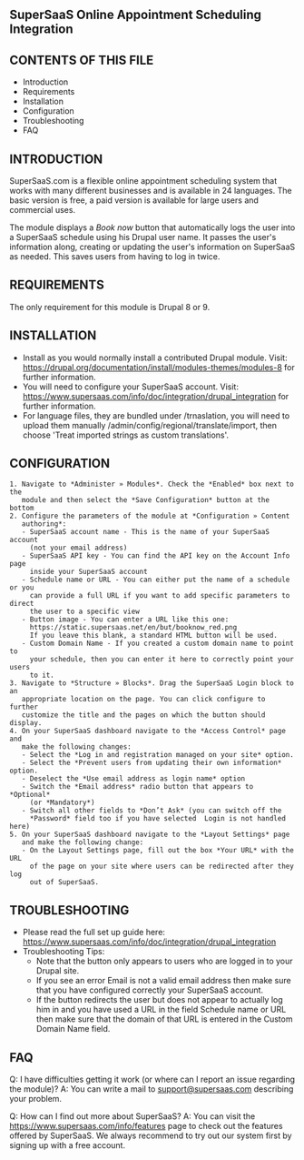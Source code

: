 SuperSaaS Online Appointment Scheduling Integration
---------------------------------------------------

CONTENTS OF THIS FILE
---------------------

 * Introduction
 * Requirements
 * Installation
 * Configuration
 * Troubleshooting
 * FAQ


INTRODUCTION
------------

SuperSaaS.com is a flexible online appointment scheduling system that works with
many different businesses and is available in 24 languages. The basic version is
free, a paid version is available for large users and commercial uses.

The module displays a *Book now* button that automatically logs the user into a
SuperSaaS schedule using his Drupal user name. It passes the user's information
along, creating or updating the user's information on SuperSaaS as needed. This
saves users from having to log in twice.


REQUIREMENTS
------------

The only requirement for this module is Drupal 8 or 9.


INSTALLATION
------------
 * Install as you would normally install a contributed Drupal module. Visit:
   https://drupal.org/documentation/install/modules-themes/modules-8
   for further information.
 * You will need to configure your SuperSaaS account. Visit:
   https://www.supersaas.com/info/doc/integration/drupal_integration
   for further information.
 * For language files, they are bundled under /trnaslation, you will
   need to upload them manually /admin/config/regional/translate/import, then
   choose 'Treat imported strings as custom translations'.


CONFIGURATION
-------------

    1. Navigate to *Administer » Modules*. Check the *Enabled* box next to the
       module and then select the *Save Configuration* button at the bottom
    2. Configure the parameters of the module at *Configuration » Content
       authoring*:
       - SuperSaaS account name - This is the name of your SuperSaaS account
         (not your email address)
       - SuperSaaS API key - You can find the API key on the Account Info page
         inside your SuperSaaS account
       - Schedule name or URL - You can either put the name of a schedule or you
         can provide a full URL if you want to add specific parameters to direct
         the user to a specific view
       - Button image - You can enter a URL like this one:
         https://static.supersaas.net/en/but/booknow_red.png
         If you leave this blank, a standard HTML button will be used.
       - Custom Domain Name - If you created a custom domain name to point to
         your schedule, then you can enter it here to correctly point your users
         to it.
    3. Navigate to *Structure » Blocks*. Drag the SuperSaaS Login block to an
       appropriate location on the page. You can click configure to further
       customize the title and the pages on which the button should display.
    4. On your SuperSaaS dashboard navigate to the *Access Control* page and
       make the following changes:
       - Select the *Log in and registration managed on your site* option.
       - Select the *Prevent users from updating their own information* option.
       - Deselect the *Use email address as login name* option
       - Switch the *Email address* radio button that appears to *Optional*
         (or *Mandatory*)
       - Switch all other fields to *Don’t Ask* (you can switch off the
         *Password* field too if you have selected  Login is not handled here)
    5. On your SuperSaaS dashboard navigate to the *Layout Settings* page
       and make the following change:
       - On the Layout Settings page, fill out the box *Your URL* with the URL
         of the page on your site where users can be redirected after they log
         out of SuperSaaS.


TROUBLESHOOTING
---------------
 * Please read the full set up guide here:
   https://www.supersaas.com/info/doc/integration/drupal_integration
* Troubleshooting Tips:
  - Note that the button only appears to users who are logged in to your Drupal
    site.
  - If you see an error Email is not a valid email address then make sure that
    you have configured correctly your SuperSaaS account.
  - If the button redirects the user but does not appear to actually log him in
    and you have used a URL in the field Schedule name or URL then make sure
    that the domain of that URL is entered in the Custom Domain Name field.


FAQ
----------------
Q: I have difficulties getting it work (or where can I report an issue regarding
the module)?
A: You can write a mail to support@supersaas.com describing your problem.

Q: How can I find out more about SuperSaaS?
A: You can visit the https://www.supersaas.com/info/features page to check out
the features offered by SuperSaaS. We always recommend to try out our system
first by signing up with a free account.
